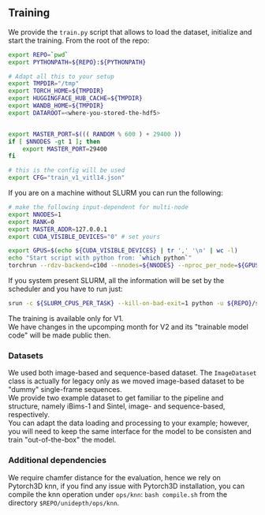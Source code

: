 ## Training

We provide the `train.py` script that allows to load the dataset, initialize and start the training. From the root of the repo:

```bash
export REPO=`pwd`
export PYTHONPATH=${REPO}:${PYTHONPATH}

# Adapt all this to your setup
export TMPDIR="/tmp"
export TORCH_HOME=${TMPDIR}
export HUGGINGFACE_HUB_CACHE=${TMPDIR}
export WANDB_HOME=${TMPDIR}
export DATAROOT=<where-you-stored-the-hdf5>


export MASTER_PORT=$((( RANDOM % 600 ) + 29400 ))
if [ $NNODES -gt 1 ]; then
    export MASTER_PORT=29400
fi

# this is the config will be used
export CFG="train_v1_vitl14.json"
```

If you are on a machine without SLURM you can run the following:
```bash
# make the following input-dependent for multi-node
export NNODES=1
export RANK=0
export MASTER_ADDR=127.0.0.1
export CUDA_VISIBLE_DEVICES="0" # set yours

export GPUS=$(echo ${CUDA_VISIBLE_DEVICES} | tr ',' '\n' | wc -l)
echo "Start script with python from: `which python`"
torchrun --rdzv-backend=c10d --nnodes=${NNODES} --nproc_per_node=${GPUS} --rdzv-endpoint ${MASTER_ADDR}:${MASTER_PORT} ${REPO}/scripts/train.py --config-file ${REPO}/configs/${CFG} --distributed
```

If you system present SLURM, all the information will be set by the scheduler and you have to run just:
```bash
srun -c ${SLURM_CPUS_PER_TASK} --kill-on-bad-exit=1 python -u ${REPO}/scripts/train.py --config-file ${REPO}/configs/${CFG} --master-port ${MASTER_PORT} --distributed
```

The training is available only for V1.<br>
We have changes in the upcomping month for V2 and its "trainable model code" will be made public then.


### Datasets

We used both image-based and sequence-based dataset. The `ImageDataset` class is actually for legacy only as we moved image-based dataset to be "dummy" single-frame sequences.<br>
We provide two example dataset to get familiar to the pipeline and structure, namely iBims-1 and Sintel, image- and sequence-based, respectively.<br>
You can adapt the data loading and processing to your example; however, you will need to keep the same interface for the model to be consisten and train "out-of-the-box" the model.<br>


### Additional dependencies

We require chamfer distance for the evaluation, hence we rely on Pytorch3D knn, if you find any issue with Pytorch3D installation, you can compile the knn operation under `ops/knn`: `bash compile.sh` from the directory `$REPO/unidepth/ops/knn`.
